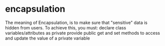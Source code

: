 # encapsulation
The meaning of Encapsulation, is to make sure that "sensitive" data is hidden from users. To achieve this, you must:  declare class variables/attributes as private provide public get and set methods to access and update the value of a private variable
